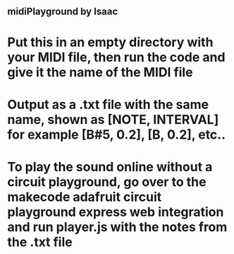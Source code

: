 ## midiPlayground by Isaac

# Put this in an empty directory with your MIDI file, then run the code and give it the name of the MIDI file
# Output as a .txt file with the same name, shown as [NOTE, INTERVAL] for example [B#5, 0.2], [B, 0.2], etc..

# To play the sound online without a circuit playground, go over to the makecode adafruit circuit playground express web integration and run player.js with the notes from the .txt file
